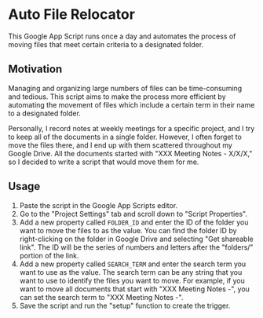 # Auto File Relocator

This Google App Script runs once a day and automates the process of moving files
that meet certain criteria to a designated folder.

## Motivation

Managing and organizing large numbers of files can be time-consuming and
tedious. This script aims to make the process more efficient by automating the
movement of files which include a certain term in their name to a designated
folder.

Personally, I record notes at weekly meetings for a specific project, and I try
to keep all of the documents in a single folder. However, I often forget to move
the files there, and I end up with them scattered throughout my Google Drive.
All the documents started with "XXX Meeting Notes - X/X/X," so I decided to
write a script that would move them for me.

## Usage

1. Paste the script in the Google App Scripts editor.
2. Go to the "Project Settings" tab and scroll down to "Script Properties".
3. Add a new property called `FOLDER_ID` and enter the ID of the folder you want
   to move the files to as the value. You can find the folder ID by
   right-clicking on the folder in Google Drive and selecting "Get shareable
   link". The ID will be the series of numbers and letters after the "folders/"
   portion of the link.
4. Add a new property called `SEARCH_TERM` and enter the search term you want to
   use as the value. The search term can be any string that you want to use to
   identify the files you want to move. For example, if you want to move all
   documents that start with "XXX Meeting Notes -", you can set the search term
   to "XXX Meeting Notes -".
5. Save the script and run the "setup" function to create the trigger.
